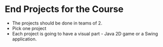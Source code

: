 # End Projects for the Course

* The projects should be done in teams of 2.
* Pick one project
* Each project is going to have a visual part - Java 2D game or a Swing application.
